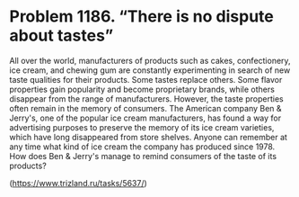 # Problem 1186. “There is no dispute about tastes”

All over the world, manufacturers of products such as cakes, confectionery, ice cream, and chewing gum are constantly experimenting in search of new taste qualities for their products. Some tastes replace others. Some flavor properties gain popularity and become proprietary brands, while others disappear from the range of manufacturers. However, the taste properties often remain in the memory of consumers. The American company Ben & Jerry's, one of the popular ice cream manufacturers, has found a way for advertising purposes to preserve the memory of its ice cream varieties, which have long disappeared from store shelves. Anyone can remember at any time what kind of ice cream the company has produced since 1978. How does Ben & Jerry's manage to remind consumers of the taste of its products?

(https://www.trizland.ru/tasks/5637/)